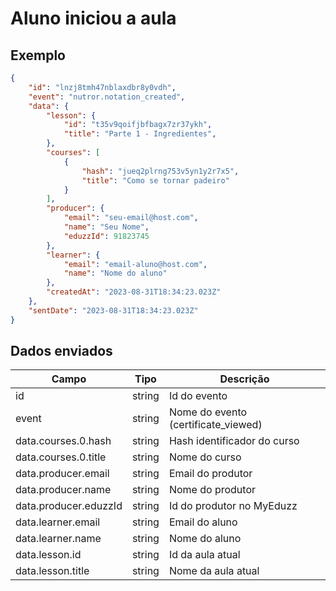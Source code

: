 # Aluno iniciou a aula

## Exemplo

```json
{
    "id": "lnzj8tmh47nblaxdbr8y0vdh",
    "event": "nutror.notation_created",
    "data": {
        "lesson": {
            "id": "t35v9qoifjbfbagx7zr37ykh",
            "title": "Parte 1 - Ingredientes",
        },
        "courses": [
            {
                "hash": "jueq2plrng753v5yn1y2r7x5",
                "title": "Como se tornar padeiro"
            }
        ],
        "producer": {
            "email": "seu-email@host.com",
            "name": "Seu Nome",
            "eduzzId": 91823745
        },
        "learner": {
            "email": "email-aluno@host.com",
            "name": "Nome do aluno"
        },
        "createdAt": "2023-08-31T18:34:23.023Z"
    },
    "sentDate": "2023-08-31T18:34:23.023Z"
}
```

## Dados enviados

| Campo                 | Tipo   | Descrição                           |
|-----------------------|--------|-------------------------------------|
| id                    | string | Id do evento                        |
| event                 | string | Nome do evento (certificate_viewed) |
| data.courses.0.hash   | string | Hash identificador do curso         |
| data.courses.0.title  | string | Nome do curso                       |
| data.producer.email   | string | Email do produtor                   |
| data.producer.name    | string | Nome do produtor                    |
| data.producer.eduzzId | string | Id do produtor no MyEduzz           |
| data.learner.email    | string | Email do aluno                      |
| data.learner.name     | string | Nome do aluno                       |
| data.lesson.id        | string | Id da aula atual                   |
| data.lesson.title     | string | Nome da aula atual                 |